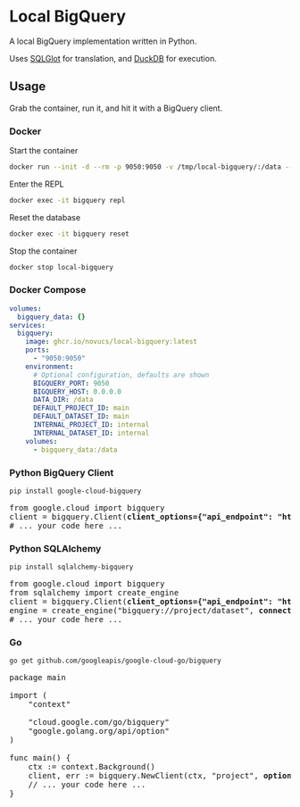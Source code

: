 # Local BigQuery

A local BigQuery implementation written in Python.

Uses [SQLGlot](https://github.com/tobymao/sqlglot) for translation, and [DuckDB](https://github.com/duckdb/duckdb) for execution.

## Usage

Grab the container, run it, and hit it with a BigQuery client.

### Docker
Start the container
```bash
docker run --init -d --rm -p 9050:9050 -v /tmp/local-bigquery/:/data --name bigquery ghcr.io/novucs/local-bigquery:latest
```

Enter the REPL
```bash
docker exec -it bigquery repl
```

Reset the database
```bash
docker exec -it bigquery reset
```

Stop the container
```bash
docker stop local-bigquery
```

### Docker Compose
```yaml
volumes:
  bigquery_data: {}
services:
  bigquery:
    image: ghcr.io/novucs/local-bigquery:latest
    ports:
      - "9050:9050"
    environment:
      # Optional configuration, defaults are shown
      BIGQUERY_PORT: 9050
      BIGQUERY_HOST: 0.0.0.0
      DATA_DIR: /data
      DEFAULT_PROJECT_ID: main
      DEFAULT_DATASET_ID: main
      INTERNAL_PROJECT_ID: internal
      INTERNAL_DATASET_ID: internal
    volumes:
      - bigquery_data:/data
```

### Python BigQuery Client
```bash
pip install google-cloud-bigquery
```

<pre lang="python">
from google.cloud import bigquery
client = bigquery.Client(<b>client_options={"api_endpoint": "http://localhost:9050"}</b>)
# ... your code here ...
</pre>

### Python SQLAlchemy
```bash
pip install sqlalchemy-bigquery
```

<pre lang="python">
from google.cloud import bigquery
from sqlalchemy import create_engine
client = bigquery.Client(<b>client_options={"api_endpoint": "http://localhost:9050"}</b>)
engine = create_engine("bigquery://project/dataset", <b>connect_args={"client": bq}</b>)
# ... your code here ...
</pre>

### Go
```bash
go get github.com/googleapis/google-cloud-go/bigquery
```

<pre lang="go">
package main

import (
    "context"

    "cloud.google.com/go/bigquery"
    "google.golang.org/api/option"
)

func main() {
    ctx := context.Background()
    client, err := bigquery.NewClient(ctx, "project", <b>option.WithEndpoint("http://localhost:9050/bigquery/v2/")</b>)
    // ... your code here ...
}
</pre>
